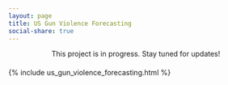 ```yaml
---
layout: page
title: US Gun Violence Forecasting
social-share: true
---
```


<center style="margin-bottom:20px;">This project is in progress. Stay tuned for updates!</center>

{% include us_gun_violence_forecasting.html %}
